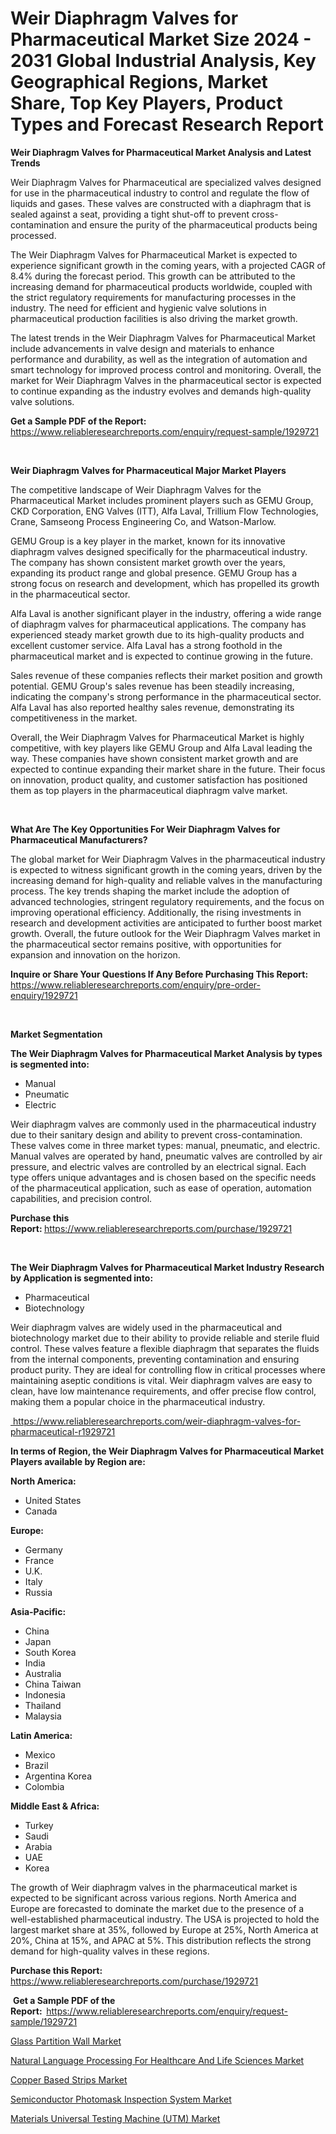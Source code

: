 <p><h1>Weir Diaphragm Valves for Pharmaceutical Market Size 2024 - 2031 Global Industrial Analysis, Key Geographical Regions, Market Share, Top Key Players, Product Types and Forecast Research Report</h1></p><p><strong>Weir Diaphragm Valves for Pharmaceutical Market Analysis and Latest Trends</strong></p>
<p><p>Weir Diaphragm Valves for Pharmaceutical are specialized valves designed for use in the pharmaceutical industry to control and regulate the flow of liquids and gases. These valves are constructed with a diaphragm that is sealed against a seat, providing a tight shut-off to prevent cross-contamination and ensure the purity of the pharmaceutical products being processed.</p><p>The Weir Diaphragm Valves for Pharmaceutical Market is expected to experience significant growth in the coming years, with a projected CAGR of 8.4% during the forecast period. This growth can be attributed to the increasing demand for pharmaceutical products worldwide, coupled with the strict regulatory requirements for manufacturing processes in the industry. The need for efficient and hygienic valve solutions in pharmaceutical production facilities is also driving the market growth.</p><p>The latest trends in the Weir Diaphragm Valves for Pharmaceutical Market include advancements in valve design and materials to enhance performance and durability, as well as the integration of automation and smart technology for improved process control and monitoring. Overall, the market for Weir Diaphragm Valves in the pharmaceutical sector is expected to continue expanding as the industry evolves and demands high-quality valve solutions.</p></p>
<p><strong>Get a Sample PDF of the Report:&nbsp;</strong> <a href="https://www.reliableresearchreports.com/enquiry/request-sample/1929721">https://www.reliableresearchreports.com/enquiry/request-sample/1929721</a></p>
<p>&nbsp;</p>
<p><strong>Weir Diaphragm Valves for Pharmaceutical Major Market Players</strong></p>
<p><p>The competitive landscape of Weir Diaphragm Valves for the Pharmaceutical Market includes prominent players such as GEMU Group, CKD Corporation, ENG Valves (ITT), Alfa Laval, Trillium Flow Technologies, Crane, Samseong Process Engineering Co, and Watson-Marlow.</p><p>GEMU Group is a key player in the market, known for its innovative diaphragm valves designed specifically for the pharmaceutical industry. The company has shown consistent market growth over the years, expanding its product range and global presence. GEMU Group has a strong focus on research and development, which has propelled its growth in the pharmaceutical sector.</p><p>Alfa Laval is another significant player in the industry, offering a wide range of diaphragm valves for pharmaceutical applications. The company has experienced steady market growth due to its high-quality products and excellent customer service. Alfa Laval has a strong foothold in the pharmaceutical market and is expected to continue growing in the future.</p><p>Sales revenue of these companies reflects their market position and growth potential. GEMU Group's sales revenue has been steadily increasing, indicating the company's strong performance in the pharmaceutical sector. Alfa Laval has also reported healthy sales revenue, demonstrating its competitiveness in the market.</p><p>Overall, the Weir Diaphragm Valves for Pharmaceutical Market is highly competitive, with key players like GEMU Group and Alfa Laval leading the way. These companies have shown consistent market growth and are expected to continue expanding their market share in the future. Their focus on innovation, product quality, and customer satisfaction has positioned them as top players in the pharmaceutical diaphragm valve market.</p></p>
<p>&nbsp;</p>
<p><strong>What Are The Key Opportunities For Weir Diaphragm Valves for Pharmaceutical Manufacturers?</strong></p>
<p><p>The global market for Weir Diaphragm Valves in the pharmaceutical industry is expected to witness significant growth in the coming years, driven by the increasing demand for high-quality and reliable valves in the manufacturing process. The key trends shaping the market include the adoption of advanced technologies, stringent regulatory requirements, and the focus on improving operational efficiency. Additionally, the rising investments in research and development activities are anticipated to further boost market growth. Overall, the future outlook for the Weir Diaphragm Valves market in the pharmaceutical sector remains positive, with opportunities for expansion and innovation on the horizon.</p></p>
<p><strong>Inquire or Share Your Questions If Any Before Purchasing This Report:</strong> <a href="https://www.reliableresearchreports.com/enquiry/pre-order-enquiry/1929721">https://www.reliableresearchreports.com/enquiry/pre-order-enquiry/1929721</a></p>
<p>&nbsp;</p>
<p><strong>Market Segmentation</strong></p>
<p><strong>The Weir Diaphragm Valves for Pharmaceutical Market Analysis by types is segmented into:</strong></p>
<p><ul><li>Manual</li><li>Pneumatic</li><li>Electric</li></ul></p>
<p><p>Weir diaphragm valves are commonly used in the pharmaceutical industry due to their sanitary design and ability to prevent cross-contamination. These valves come in three market types: manual, pneumatic, and electric. Manual valves are operated by hand, pneumatic valves are controlled by air pressure, and electric valves are controlled by an electrical signal. Each type offers unique advantages and is chosen based on the specific needs of the pharmaceutical application, such as ease of operation, automation capabilities, and precision control.</p></p>
<p><strong>Purchase this Report:&nbsp;</strong><a href="https://www.reliableresearchreports.com/purchase/1929721">https://www.reliableresearchreports.com/purchase/1929721</a></p>
<p>&nbsp;</p>
<p><strong>The Weir Diaphragm Valves for Pharmaceutical Market Industry Research by Application is segmented into:</strong></p>
<p><ul><li>Pharmaceutical</li><li>Biotechnology</li></ul></p>
<p><p>Weir diaphragm valves are widely used in the pharmaceutical and biotechnology market due to their ability to provide reliable and sterile fluid control. These valves feature a flexible diaphragm that separates the fluids from the internal components, preventing contamination and ensuring product purity. They are ideal for controlling flow in critical processes where maintaining aseptic conditions is vital. Weir diaphragm valves are easy to clean, have low maintenance requirements, and offer precise flow control, making them a popular choice in the pharmaceutical industry.</p></p>
<p><a href="https://www.reliableresearchreports.com/weir-diaphragm-valves-for-pharmaceutical-r1929721">&nbsp;https://www.reliableresearchreports.com/weir-diaphragm-valves-for-pharmaceutical-r1929721</a></p>
<p><strong>In terms of Region, the Weir Diaphragm Valves for Pharmaceutical Market Players available by Region are:</strong></p>
<p>
    <p> <strong> North America: </strong>
        <ul>
            <li>United States</li>
            <li>Canada</li>
        </ul>
        </p> 
    <p> <strong> Europe: </strong>
        <ul>
            <li>Germany</li>
            <li>France</li>
            <li>U.K.</li>
            <li>Italy</li>
            <li>Russia</li>
        </ul>
        </p> 
    <p> <strong> Asia-Pacific: </strong>
        <ul>
            <li>China</li>
            <li>Japan</li>
            <li>South Korea</li>
            <li>India</li>
            <li>Australia</li>
            <li>China Taiwan</li>
            <li>Indonesia</li>
            <li>Thailand</li>
            <li>Malaysia</li>
        </ul>
        </p> 
    <p> <strong> Latin America: </strong>
        <ul>
            <li>Mexico</li>
            <li>Brazil</li>
            <li>Argentina Korea</li>
            <li>Colombia</li>
        </ul>
        </p> 
    <p> <strong> Middle East & Africa: </strong>
        <ul>
            <li>Turkey</li>
            <li>Saudi</li>
            <li>Arabia</li>
            <li>UAE</li>
            <li>Korea</li>
        </ul>
    </p>
    </p>
<p><p>The growth of Weir diaphragm valves in the pharmaceutical market is expected to be significant across various regions. North America and Europe are forecasted to dominate the market due to the presence of a well-established pharmaceutical industry. The USA is projected to hold the largest market share at 35%, followed by Europe at 25%, North America at 20%, China at 15%, and APAC at 5%. This distribution reflects the strong demand for high-quality valves in these regions.</p></p>
<p><strong>Purchase this Report: </strong><a href="https://www.reliableresearchreports.com/purchase/1929721">https://www.reliableresearchreports.com/purchase/1929721</a></p>
<p>&nbsp;<strong>Get a Sample PDF of the Report:&nbsp;&nbsp;</strong><a href="https://www.reliableresearchreports.com/enquiry/request-sample/1929721">https://www.reliableresearchreports.com/enquiry/request-sample/1929721</a></p>
<p><strong></strong></p>
<p><p><a href="https://www.linkedin.com/pulse/glass-partition-wall-market-forecast-global-trends-analysis-s3hvc">Glass Partition Wall Market</a></p><p><a href="https://issuu.com/reportprime-2/docs/natural-language-processing-for-healthcare-and-lif">Natural Language Processing For Healthcare And Life Sciences Market</a></p><p><a href="https://medium.com/@susanwest38/copper-based-strips-market-size-is-growing-at-cagr-of-4-4-fab3174929a6">Copper Based Strips Market</a></p><p><a href="https://github.com/brentleyjimmiealvaradoz4l1rea/Market-Research-Report-List-3/blob/main/semiconductor-photomask-inspection-system-market.md">Semiconductor Photomask Inspection System Market</a></p><p><a href="https://github.com/Angelnienowdseej3e45z3p8c/Market-Research-Report-List-3/blob/main/materials-universal-testing-machine-utm-market.md">Materials Universal Testing Machine (UTM) Market</a></p></p>